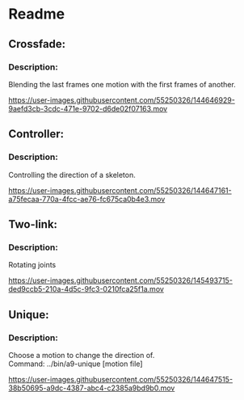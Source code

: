 # Readme

<h2>Crossfade:</h2>

<h3>Description:</h3>
Blending the last frames one motion with the first frames of another.



https://user-images.githubusercontent.com/55250326/144646929-9aefd3cb-3cdc-471e-9702-d6de02f07163.mov





<h2>Controller:</h2>
<h3>Description:</h3>
Controlling the direction of a skeleton.



https://user-images.githubusercontent.com/55250326/144647161-a75fecaa-770a-4fcc-ae76-fc675ca0b4e3.mov





<h2>Two-link:</h2>

<h3>Description:</h3>
Rotating joints







https://user-images.githubusercontent.com/55250326/145493715-ded9ccb5-210a-4d5c-9fc3-0210fca25f1a.mov


<h2>Unique:</h2>

<h3>Description:</h3>
Choose a motion to change the direction of. <br >
Command: ../bin/a9-unique [motion file]



https://user-images.githubusercontent.com/55250326/144647515-38b50695-a9dc-4387-abc4-c2385a9bd9b0.mov

